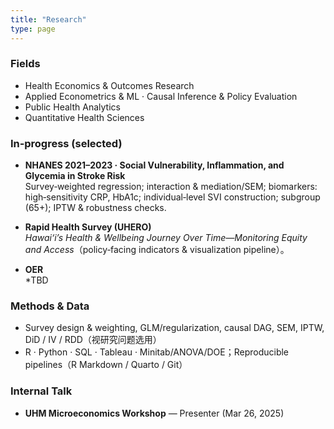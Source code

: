 ```yaml
---
title: "Research"
type: page
---
```


### Fields
- Health Economics & Outcomes Research
- Applied Econometrics & ML · Causal Inference & Policy Evaluation
- Public Health Analytics
- Quantitative Health Sciences

### In‑progress (selected)
- **NHANES 2021–2023 · Social Vulnerability, Inflammation, and Glycemia in Stroke Risk**  
  Survey‑weighted regression; interaction & mediation/SEM; biomarkers: high‑sensitivity CRP, HbA1c; individual‑level SVI construction; subgroup (65+); IPTW & robustness checks.

- **Rapid Health Survey (UHERO)**  
  *Hawai‘i’s Health & Wellbeing Journey Over Time—Monitoring Equity and Access*（policy‑facing indicators & visualization pipeline）。

- **OER**  
  *TBD

### Methods & Data
- Survey design & weighting, GLM/regularization, causal DAG, SEM, IPTW, DiD / IV / RDD（视研究问题选用）
- R · Python · SQL · Tableau · Minitab/ANOVA/DOE；Reproducible pipelines（R Markdown / Quarto / Git）

### Internal Talk
- **UHM Microeconomics Workshop** — Presenter (Mar 26, 2025)
